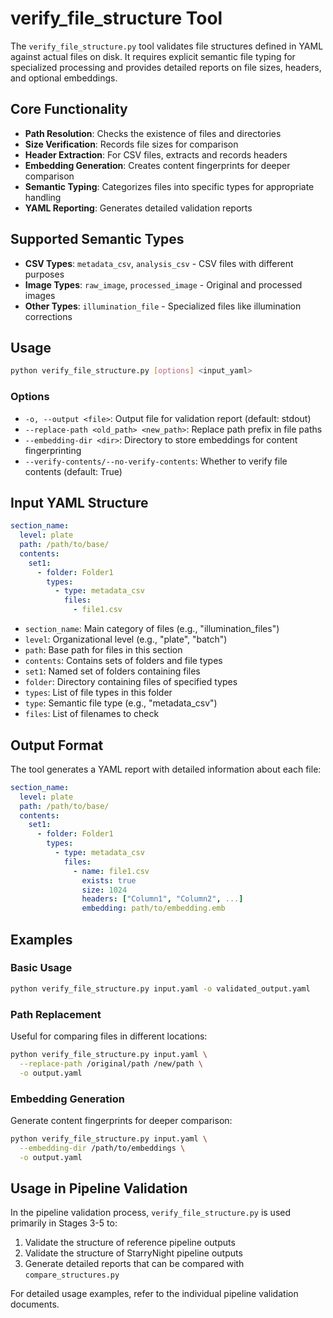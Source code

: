 # verify_file_structure Tool

The `verify_file_structure.py` tool validates file structures defined in YAML against actual files on disk. It requires explicit semantic file typing for specialized processing and provides detailed reports on file sizes, headers, and optional embeddings.

## Core Functionality

- **Path Resolution**: Checks the existence of files and directories
- **Size Verification**: Records file sizes for comparison
- **Header Extraction**: For CSV files, extracts and records headers
- **Embedding Generation**: Creates content fingerprints for deeper comparison
- **Semantic Typing**: Categorizes files into specific types for appropriate handling
- **YAML Reporting**: Generates detailed validation reports

## Supported Semantic Types

- **CSV Types**: `metadata_csv`, `analysis_csv` - CSV files with different purposes
- **Image Types**: `raw_image`, `processed_image` - Original and processed images
- **Other Types**: `illumination_file` - Specialized files like illumination corrections

## Usage

```bash
python verify_file_structure.py [options] <input_yaml>
```

### Options

- `-o, --output <file>`: Output file for validation report (default: stdout)
- `--replace-path <old_path> <new_path>`: Replace path prefix in file paths
- `--embedding-dir <dir>`: Directory to store embeddings for content fingerprinting
- `--verify-contents/--no-verify-contents`: Whether to verify file contents (default: True)

## Input YAML Structure

```yaml
section_name:
  level: plate
  path: /path/to/base/
  contents:
    set1:
      - folder: Folder1
        types:
          - type: metadata_csv
            files:
              - file1.csv
```

- `section_name`: Main category of files (e.g., "illumination_files")
- `level`: Organizational level (e.g., "plate", "batch")
- `path`: Base path for files in this section
- `contents`: Contains sets of folders and file types
- `set1`: Named set of folders containing files
- `folder`: Directory containing files of specified types
- `types`: List of file types in this folder
- `type`: Semantic file type (e.g., "metadata_csv")
- `files`: List of filenames to check

## Output Format

The tool generates a YAML report with detailed information about each file:

```yaml
section_name:
  level: plate
  path: /path/to/base/
  contents:
    set1:
      - folder: Folder1
        types:
          - type: metadata_csv
            files:
              - name: file1.csv
                exists: true
                size: 1024
                headers: ["Column1", "Column2", ...]
                embedding: path/to/embedding.emb
```

## Examples

### Basic Usage

```bash
python verify_file_structure.py input.yaml -o validated_output.yaml
```

### Path Replacement

Useful for comparing files in different locations:

```bash
python verify_file_structure.py input.yaml \
  --replace-path /original/path /new/path \
  -o output.yaml
```

### Embedding Generation

Generate content fingerprints for deeper comparison:

```bash
python verify_file_structure.py input.yaml \
  --embedding-dir /path/to/embeddings \
  -o output.yaml
```

## Usage in Pipeline Validation

In the pipeline validation process, `verify_file_structure.py` is used primarily in Stages 3-5 to:

1. Validate the structure of reference pipeline outputs
2. Validate the structure of StarryNight pipeline outputs
3. Generate detailed reports that can be compared with `compare_structures.py`

For detailed usage examples, refer to the individual pipeline validation documents.
